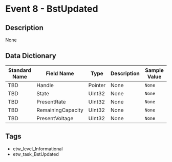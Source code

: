 # Event 8 - BstUpdated

## Description
None

## Data Dictionary
|Standard Name|Field Name|Type|Description|Sample Value|
|---|---|---|---|---|
|TBD|Handle|Pointer|None|`None`|
|TBD|State|UInt32|None|`None`|
|TBD|PresentRate|UInt32|None|`None`|
|TBD|RemainingCapacity|UInt32|None|`None`|
|TBD|PresentVoltage|UInt32|None|`None`|

## Tags
* etw_level_Informational
* etw_task_BstUpdated
